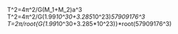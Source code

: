 T^2=4π^2/G(M_1+M_2)a^3</br>
T^2=4π^2/G(1.99*10^30+3.285*10^23)*57909176^3</br>
T=2π/root{G(1.99*10^30+3.285*10^23)}*root(57909176^3)
